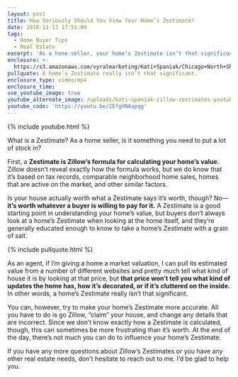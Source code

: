 ```yaml
---
layout: post
title: How Seriously Should You View Your Home’s Zestimate?
date: 2018-11-13 17:51:00
tags:
  - Home Buyer Tips
  - Real Estate
excerpt: 'As a home seller, your home’s Zestimate isn’t that significant. Here’s why.'
enclosure: >-
  https://s3.amazonaws.com/vyralmarketing/Kati+Spaniak/Chicago+North+Shore+Real+Estate+Agent-+How+Important+Are+Zillows+Zestimates.mp4
pullquote: A home’s Zestimate really isn’t that significant.
enclosure_type: video/mp4
enclosure_time:
use_youtube_image: true
youtube_alternate_image: /uploads/kati-spaniak-zillow-zestimates-youtube.jpg
youtube_code: 'https://youtu.be/2EfgHNAapqg'
---
```


{% include youtube.html %}

What is a Zestimate? As a home seller, is it something you need to put a lot of stock in?

First, a **Zestimate is Zillow’s formula for calculating your home’s value.** Zillow doesn’t reveal exactly how the formula works, but we do know that it’s based on tax records, comparable neighborhood home sales, homes that are active on the market, and other similar factors. 

Is your house actually worth what a Zestimate says it’s worth, though? No—**it’s worth whatever a buyer is willing to pay for it.** A Zestimate is a good starting point in understanding your home’s value, but buyers don’t always look at a home’s Zestimate when looking at the home itself, and they’re generally educated enough to know to take a home’s Zestimate with a grain of salt.

{% include pullquote.html %}

As an agent, if I’m giving a home a market valuation, I can pull its estimated value from a number of different websites and pretty much tell what kind of house it is by looking at that price, but **that price won’t tell you what kind of updates the home has, how it’s decorated, or if it’s cluttered on the inside.** In other words, a home’s Zestimate really isn’t that significant. 

You can, however, try to make your home’s Zestimate more accurate. All you have to do is go Zillow, “claim” your house, and change any details that are incorrect. Since we don’t know exactly how a Zestimate is calculated, though, this can sometimes be more frustrating than it’s worth. At the end of the day, there’s not much you can do to influence your home’s Zestimate. 

If you have any more questions about Zillow’s Zestimates or you have any other real estate needs, don’t hesitate to reach out to me. I’d be glad to help you.
